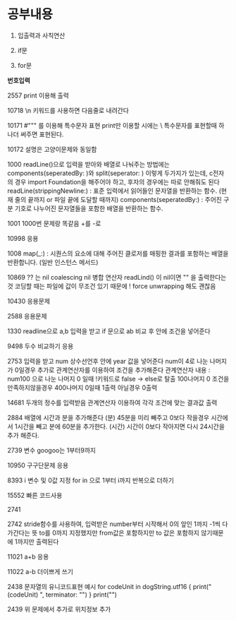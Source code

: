 
# 공부내용 
1. 입출력과 사칙연산

2. if문

3. for문

**번호입력**

2557
print 이용해 출력

10718
\n 키워드를 사용하면 다음줄로 내려간다

10171
#""" 를 이용해 특수문자 표현
print만 이용할 시에는 \ 특수문자를 표현할때 하나더 써주면 표현된다.

10172
설명은 고양이문제와 동일함

1000
readLine()으로 입력을 받아와 배열로 나눠주는 방법에는 components(seperatedBy: )와 split(seperator: ) 이렇게 두가지가 있는데, c전자의 경우 import Foundation을 해주어야 하고, 후자의 경우에는 따로 안해줘도 된다
readLine(strippingNewline:) : 표준 입력에서 읽어들인 문자열을 반환하는 함수. (현재 줄의 끝까지 or 파일 끝에 도달할 때까지)
components(seperatedBy:) : 주어진 구분 기호로 나누어진 문자열들을 포함한 배열을 반환하는 함수.

1001
1000번 문제랑 똑같음 +를 -로

10998
응용

1008
map(_:) : 시퀀스의 요소에 대해 주어진 클로저를 매핑한 결과를 포함하는 배열을 반환합니다. (일반 인스턴스 메서드)

10869
?? 는 nil coalescing nil 병합 연산자
readLind() 이 nil이면 "" 을 출력한다는 것
코딩할 때는 파일에 값이 무조건 있기 때문에 ! force unwrapping 해도 괜찮음

10430
응용문제

2588
응용문제

1330
readline으로 a,b 입력을 받고
if 문으로 ab 비교 후 안에 조건을 넣어준다

9498
두수 비교하기 응용

2753
입력을 받고 num 상수선언후 안에 year 값을 넣어준다
num이 4로 나눈 나머지가 0일경우 추가로 관계연산자를 이용하여 조건을 추가해준다
관계연산자 내용 : num100 으로 나눈 나머지 0 일때 !키워드로 false -> else로 탈출 100나머지 0 조건을 만족하지않을경우 400나머지 0일때 1출력 아닐경우 0출력

14681
두개의 정수를 입력받음
관계연산자 이용하여 각각 조건에 맞는 결과값 출력

2884
배열에 시간과 분을 추가해준다
(분) 45분을 미리 빼주고 0보다 작을경우 시간에서 1시간을 빼고 분에 60분을 추가한다.
(시간) 시간이 0보다 작아지면 다시 24시간을 추가 해준다.

2739
변수 googoo는 1부터9까지

10950
구구단문제 응용

8393
i 변수 및 0값 지정
for in 으로 1부터 i까지 반복으로 더하기

15552
빠른 코드사용

2741

2742
stride함수를 사용하여, 입력받은 number부터 시작해서 0의 앞인 1까지 -1씩 다가간다는 뜻
to를 0까지 지정했지만 from값은 포함하지만 to 값은 포함하지 않기때문에 1까지만 출력된다

11021
a+b 응용

11022
a-b 더이쁘게 쓰기

2438
문자열의 유니코드표현 예시
for codeUnit in dogString.utf16 {
    print("\(codeUnit) ", terminator: "")
}
print("")

2439
위 문제에서 추가로 위치정보 추가
